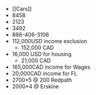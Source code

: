 - [[Cars]]
- 8458
- 2123
- 3492
- 866-406-3106
- 112,000USD income exclusion
	- 152,000 CAD
- 16,000 USD for housing
	- 21,000 CAD
- 165,000CAD income for Wages
- 20,000CAD income for FL
- 2700*5 @ 200 Redpath
- 2000*4 @ Erskine